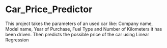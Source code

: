 # Car_Price_Predictor
This project takes the parameters of an used car like: Company name, Model name, Year of Purchase, Fuel Type and Number of Kilometers it has been driven.  Then predicts the possible price of the car using Linear Regression
